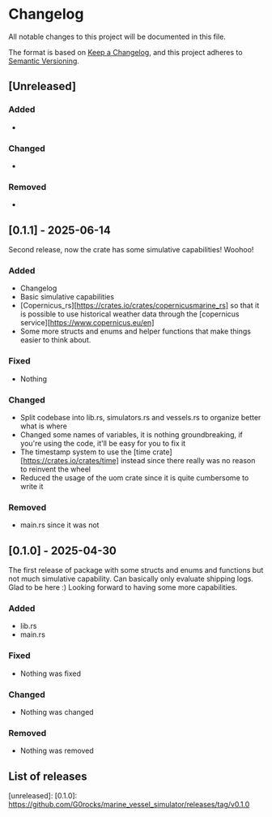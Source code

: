 # Changelog
All notable changes to this project will be documented in this file.

The format is based on [Keep a Changelog](https://keepachangelog.com/en/1.1.0/),
and this project adheres to [Semantic Versioning](https://semver.org/spec/v2.0.0.html).

## [Unreleased]

### Added

-

### Changed

- 

### Removed

- 

## [0.1.1] - 2025-06-14
Second release, now the crate has some simulative capabilities! Woohoo!

### Added

- Changelog
- Basic simulative capabilities
- [Copernicus_rs][https://crates.io/crates/copernicusmarine_rs] so that it is possible to use historical weather data through the [copernicus service][https://www.copernicus.eu/en]
- Some more structs and enums and helper functions that make things easier to think about.

### Fixed

- Nothing

### Changed

- Split codebase into lib.rs, simulators.rs and vessels.rs to organize better what is where
- Changed some names of variables, it is nothing groundbreaking, if you're using the code, it'll be easy for you to fix it
- The timestamp system to use the [time crate][https://crates.io/crates/time] instead since there really was no reason to reinvent the wheel
- Reduced the usage of the uom crate since it is quite cumbersome to write it


### Removed

- main.rs since it was not


## [0.1.0] - 2025-04-30
The first release of package with some structs and enums and functions but not much simulative capability. Can basically only evaluate shipping logs.
Glad to be here :)
Looking forward to having some more capabilities.

### Added

- lib.rs
- main.rs

### Fixed

- Nothing was fixed

### Changed

- Nothing was changed

### Removed

- Nothing was removed


## List of releases
[unreleased]: 
[0.1.0]: https://github.com/G0rocks/marine_vessel_simulator/releases/tag/v0.1.0
